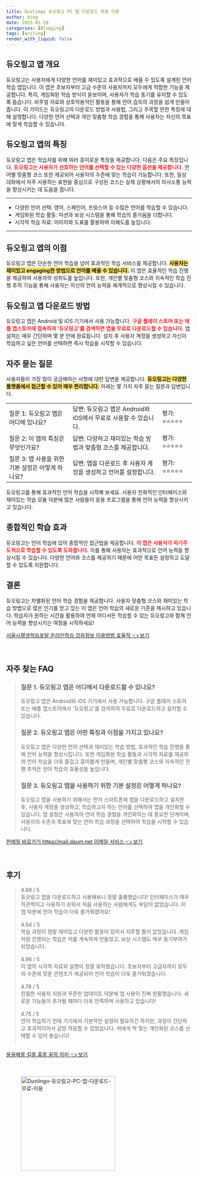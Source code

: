 ```yaml
---
title: Duolingo 듀오링고 PC 앱 다운로드 무료 이용
author: bing
date: 2025-01-29
categories: [Blogging]
tags: [writing]
render_with_liquid: false
---
```



<h2 id='듀오링고_앱_개요'>듀오링고 앱 개요</h2>

<p>듀오링고는 사용자에게 다양한 언어를 재미있고 효과적으로 배울 수 있도록 설계된 언어 학습 앱입니다. 이 앱은 초보자부터 고급 수준의 사용자까지 모두에게 적합한 기능을 제공합니다. 특히, 게임화된 학습 방식이 돋보이며, 사용자가 학습 동기를 유지할 수 있도록 돕습니다. 비주얼 자료와 상호작용적인 활동을 통해 언어 습득의 과정을 쉽게 만들어줍니다. 이 가이드는 듀오링고의 다운로드 방법과 사용법, 그리고 주목할 만한 특징에 대해 설명합니다. 다양한 언어 선택과 개인 맞춤형 학습 경험을 통해 사용자는 자신의 목표에 맞게 학습할 수 있습니다.</p>

<h2 id='듀오링고_앱의_특징'>듀오링고 앱의 특징</h2>

<p>듀오링고 앱은 학습자를 위해 여러 흥미로운 특징을 제공합니다. 다음은 주요 특징입니다. <b><span style="color: #ee2323;">듀오링고는 사용자가 선호하는 언어를 선택할 수 있는 다양한 옵션을 제공합니다.</span></b> 언어별 맞춤형 코스 또한 제공되어 사용자의 수준에 맞는 학습이 가능합니다. 또한, 일상 대화에서 자주 사용하는 표현을 중심으로 구성된 코스는 실제 상황에서의 의사소통 능력을 향상시키는 데 도움을 줍니다.</p>

<hr />

<ul>
    <li>다양한 언어 선택: 영어, 스페인어, 프랑스어 등 수많은 언어를 학습할 수 있습니다.</li>
    <li>게임화된 학습 활동: 미션과 보상 시스템을 통해 학습의 즐거움을 더합니다.</li>
    <li>시각적 학습 자료: 이미지와 도표를 활용하여 이해도를 높입니다.</li>
</ul>

<hr />

<h2 id='듀오링고_앱의_이점'>듀오링고 앱의 이점</h2>

<p>듀오링고 앱은 단순한 언어 학습을 넘어 효과적인 학습 서비스를 제공합니다. <b><span style="background-color: #ffe066;">사용자는 재미있고 engaging한 방법으로 언어를 배울 수 있습니다.</span></b> 이 앱은 효율적인 학습 진행을 제공하여 사용자의 성취도를 높입니다. 또한, 개인별 맞춤형 코스와 지속적인 학습 진행 추적 기능을 통해 사용자는 자신의 언어 능력을 체계적으로 향상시킬 수 있습니다.</p>

<h2 id='듀오링고_앱_다운로드_방법'>듀오링고 앱 다운로드 방법</h2>

<p>듀오링고 앱은 Android 및 iOS 기기에서 사용 가능합니다. <b><span style="color: #ee2323;">구글 플레이 스토어 또는 애플 앱스토어에 접속하여 '듀오링고'를 검색하면 앱을 무료로 다운로드할 수 있습니다.</span></b> 앱 설치는 매우 간단하며 몇 분 안에 완료됩니다. 설치 후 사용자 계정을 생성하고 자신이 학습하고 싶은 언어를 선택하면 즉시 학습을 시작할 수 있습니다.</p>

<h2 id='자주_묻는_질문'>자주 묻는 질문</h2>

<p>사용자들이 가장 많이 궁금해하는 사항에 대한 답변을 제공합니다. <b><span style="background-color: #ffe066;">듀오링고는 다양한 플랫폼에서 접근할 수 있어 매우 편리합니다.</span></b> 아래는 몇 가지 자주 묻는 질문과 답변입니다.</p>

<table>
    <tr>
        <td>질문 1: 듀오링고 앱은 어디에 있나요?</td>
        <td>답변: 듀오링고 앱은 Android와 iOS에서 무료로 사용할 수 있습니다.</td>
        <td>평가: ⭐⭐⭐⭐⭐</td>
    </tr>
    <tr>
        <td>질문 2: 이 앱의 특징은 무엇인가요?</td>
        <td>답변: 다양하고 재미있는 학습 방법과 맞춤형 코스를 제공합니다.</td>
        <td>평가: ⭐⭐⭐⭐⭐</td>
    </tr>
    <tr>
        <td>질문 3: 앱 사용을 위한 기본 설정은 어떻게 하나요?</td>
        <td>답변: 앱을 다운로드 후 사용자 계정을 생성하고 언어를 설정합니다.</td>
        <td>평가: ⭐⭐⭐⭐⭐</td>
    </tr>
</table>

<p>듀오링고를 통해 효과적인 언어 학습을 시작해 보세요. 사용자 친화적인 인터페이스와 재미있는 학습 모듈 덕분에 많은 사람들이 응용 프로그램을 통해 언어 능력을 향상시키고 있습니다.</p>

<h2 id='종합적인_학습_효과'>종합적인 학습 효과</h2>

<p>듀오링고는 언어 학습에 있어 종합적인 접근법을 제공합니다. <b><span style="color: #ee2323;">이 앱은 사용자가 자기주도적으로 학습할 수 있도록 도와줍니다.</span></b> 이를 통해 사용자는 효과적으로 언어 능력을 향상시킬 수 있습니다. 다양한 언어와 코스를 제공하기 때문에 어떤 목표든 설정하고 도달할 수 있도록 지원합니다.</p>

<h2 id='결론'>결론</h2>

<p>듀오링고는 차별화된 언어 학습 경험을 제공합니다. 사용자 맞춤형 코스와 재미있는 학습 방법으로 많은 인기를 얻고 있는 이 앱은 언어 학습의 새로운 기준을 제시하고 있습니다. 학습자가 원하는 시간을 활용하여 언제 어디서든 학습할 수 있는 듀오링고와 함께 언어 능력을 향상시키는 여정을 시작하세요!</p>


<p><a class="click-button" title="서울시평생학습포털 온라인학습 강좌정보 이용방법 효율적" href="https://afficreate.github.io/posts/%EC%84%9C%EC%9A%B8%EC%8B%9C%ED%8F%89%EC%83%9D%ED%95%99%EC%8A%B5%ED%8F%AC%ED%84%B8-%EC%98%A8%EB%9D%BC%EC%9D%B8%ED%95%99%EC%8A%B5-%EA%B0%95%EC%A2%8C%EC%A0%95%EB%B3%B4-%EC%9D%B4%EC%9A%A9%EB%B0%A9%EB%B2%95-%ED%9A%A8%EC%9C%A8%EC%A0%81/" rel="dofollow">서울시평생학습포털 온라인학습 강좌정보 이용방법 효율적 👈 보기</a></p><br>
<h2 id='자주_찾는_FAQ'>자주 찾는 FAQ</h2>
<div itemscope="" itemtype="https://schema.org/FAQPage">
<blockquote>
<div itemscope="" itemprop="mainEntity" itemtype="https://schema.org/Question">
<h3 itemprop="name">질문 1. 듀오링고 앱은 어디에서 다운로드할 수 있나요?</h3>
<div itemscope="" itemprop="acceptedAnswer" itemtype="https://schema.org/Answer">
<span itemprop="text">
<p>듀오링고 앱은 Android와 iOS 기기에서 사용 가능합니다. 구글 플레이 스토어 또는 애플 앱스토어에서 '듀오링고'를 검색하여 무료로 다운로드하고 설치할 수 있습니다.</p>
</span>
</div>
</div>
<div itemscope="" itemprop="mainEntity" itemtype="https://schema.org/Question">
<h3 itemprop="name">질문 2. 듀오링고 앱은 어떤 특징과 이점을 가지고 있나요?</h3>
<div itemscope="" itemprop="acceptedAnswer" itemtype="https://schema.org/Answer">
<span itemprop="text">
<p>듀오링고 앱은 다양한 언어 선택과 재미있는 학습 방법, 효과적인 학습 진행을 통해 언어 능력을 향상시킵니다. 또한 게임화된 학습 활동과 시각적 자료를 제공하여 언어 학습을 더욱 즐겁고 흥미롭게 만들며, 개인별 맞춤형 코스와 지속적인 진행 추적은 언어 학습의 효율성을 높입니다.</p>
</span>
</div>
</div>
<div itemscope="" itemprop="mainEntity" itemtype="https://schema.org/Question">
<h3 itemprop="name">질문 3. 듀오링고 앱을 사용하기 위한 기본 설정은 어떻게 하나요?</h3>
<div itemscope="" itemprop="acceptedAnswer" itemtype="https://schema.org/Answer">
<span itemprop="text">
<p>듀오링고 앱을 사용하기 위해서는 먼저 스마트폰에 앱을 다운로드하고 설치한 후, 사용자 계정을 생성하고, 학습하고자 하는 언어를 선택하여 앱을 개인화할 수 있습니다. 앱 설정은 사용자의 언어 학습 경험을 개인화하는 데 중요한 단계이며, 사용자의 수준과 목표에 맞는 언어 학습 과정을 선택하여 학습을 시작할 수 있습니다.</p>
</span>
</div>
</div>
</blockquote>
</div>
<p><a class="click-button" title="한메일 바로가기 https//mail.daum.net 이메일 서비스" href="https://afficreate.github.io/posts/%ED%95%9C%EB%A9%94%EC%9D%BC-%EB%B0%94%EB%A1%9C%EA%B0%80%EA%B8%B0-httpsmail.daum.net-%EC%9D%B4%EB%A9%94%EC%9D%BC-%EC%84%9C%EB%B9%84%EC%8A%A4/" rel="dofollow">한메일 바로가기 https//mail.daum.net 이메일 서비스 👈 보기</a></p><br>
<h2 id='후기'>후기</h2>
<div itemscope itemtype="https://schema.org/Product">
  <blockquote>
  <div itemprop="review" itemscope itemtype="https://schema.org/Review">
      <div itemprop="reviewRating" itemscope itemtype="https://schema.org/Rating"> <span itemprop="ratingValue">4.89</span> / <span itemprop="bestRating">5</span> </div>
      <span itemprop="reviewBody">듀오링고 앱을 다운로드하고 사용해보니 정말 훌륭했습니다! 인터페이스가 매우 직관적이고 사용하기 쉬워서 처음 사용하는 사람에게도 부담이 없었습니다. 이 앱 덕분에 언어 학습이 더욱 즐거워졌어요!</span>
  </div>
  <br>
  <div itemprop="review" itemscope itemtype="https://schema.org/Review">
      <div itemprop="reviewRating" itemscope itemtype="https://schema.org/Rating"> <span itemprop="ratingValue">4.94</span> / <span itemprop="bestRating">5</span> </div>
      <span itemprop="reviewBody">학습 과정이 정말 재미있고 다양한 활동이 있어서 지루할 틈이 없었습니다. 게임처럼 진행되는 학습은 저를 계속하게 만들었고, 보상 시스템도 매우 동기부여가 되었습니다.</span>
  </div>
  <br>
  <div itemprop="review" itemscope itemtype="https://schema.org/Review">
      <div itemprop="reviewRating" itemscope itemtype="https://schema.org/Rating"> <span itemprop="ratingValue">4.96</span> / <span itemprop="bestRating">5</span> </div>
      <span itemprop="reviewBody">이 앱의 시각적 자료와 설명이 정말 유익했습니다. 초보자부터 고급자까지 모두의 수준에 맞춘 콘텐츠가 제공되어 언어 학습이 더욱 즐거워졌습니다.</span>
  </div>
  <br>
  <div itemprop="review" itemscope itemtype="https://schema.org/Review">
      <div itemprop="reviewRating" itemscope itemtype="https://schema.org/Rating"> <span itemprop="ratingValue">4.78</span> / <span itemprop="bestRating">5</span> </div>
      <span itemprop="reviewBody">친절한 사용자 지원과 꾸준한 업데이트 덕분에 앱 사용이 진짜 원활했습니다. 새로운 기능들이 추가될 때마다 더욱 만족하며 사용하고 있습니다!</span>
  </div>
  <br>
  <div itemprop="review" itemscope itemtype="https://schema.org/Review">
      <div itemprop="reviewRating" itemscope itemtype="https://schema.org/Rating"> <span itemprop="ratingValue">4.75</span> / <span itemprop="bestRating">5</span> </div>
      <span itemprop="reviewBody">언어 학습하기 전에 기기에서 기본적인 설정이 필요하긴 하지만, 과정이 간단하고 효과적이어서 금방 적응할 수 있었습니다. 저에게 딱 맞는 개인화된 코스를 선택할 수 있어 좋습니다!</span>
  </div>
  <br>
  </blockquote>
</div>
<p><a class="click-button" title="용꿈해몽 길몽 흉몽 꿈의 의미" href="https://afficreate.github.io/posts/%EC%9A%A9%EA%BF%88%ED%95%B4%EB%AA%BD-%EA%B8%B8%EB%AA%BD-%ED%9D%89%EB%AA%BD-%EA%BF%88%EC%9D%98-%EC%9D%98%EB%AF%B8/" rel="dofollow">용꿈해몽 길몽 흉몽 꿈의 의미 👈 보기</a></p><br>
<figure class="image"><img src="https://afficreate.github.io/assets/img/thumbnail/Duolingo-듀오링고-PC-앱-다운로드-무료-이용.webp" alt="Duolingo-듀오링고-PC-앱-다운로드-무료-이용" width="256" height="256"></figure>